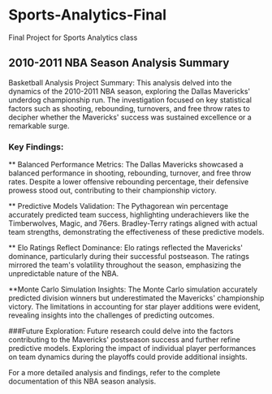 # Sports-Analytics-Final
Final Project for Sports Analytics class 

## 2010-2011 NBA Season Analysis Summary

Basketball Analysis Project Summary:
This analysis delved into the dynamics of the 2010-2011 NBA season, exploring the Dallas Mavericks' underdog championship run. The investigation focused on key statistical factors such as shooting, rebounding, turnovers, and free throw rates to decipher whether the Mavericks' success was sustained excellence or a remarkable surge.

### Key Findings:

** Balanced Performance Metrics: The Dallas Mavericks showcased a balanced performance in shooting, rebounding, turnover, and free throw rates. Despite a lower offensive rebounding percentage, their defensive prowess stood out, contributing to their championship victory.

** Predictive Models Validation: The Pythagorean win percentage accurately predicted team success, highlighting underachievers like the Timberwolves, Magic, and 76ers. Bradley-Terry ratings aligned with actual team strengths, demonstrating the effectiveness of these predictive models.

** Elo Ratings Reflect Dominance: Elo ratings reflected the Mavericks' dominance, particularly during their successful postseason. The ratings mirrored the team's volatility throughout the season, emphasizing the unpredictable nature of the NBA.

**Monte Carlo Simulation Insights: The Monte Carlo simulation accurately predicted division winners but underestimated the Mavericks' championship victory. The limitations in accounting for star player additions were evident, revealing insights into the challenges of predicting outcomes.

###Future Exploration:
Future research could delve into the factors contributing to the Mavericks' postseason success and further refine predictive models. Exploring the impact of individual player performances on team dynamics during the playoffs could provide additional insights.

For a more detailed analysis and findings, refer to the complete documentation of this NBA season analysis.
